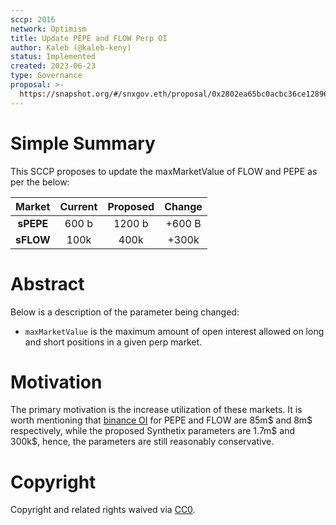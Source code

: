 ```yaml
---
sccp: 2016
network: Optimism
title: Update PEPE and FLOW Perp OI
author: Kaleb (@kaleb-keny)
status: Implemented
created: 2023-06-23
type: Governance
proposal: >-
  https://snapshot.org/#/snxgov.eth/proposal/0x2802ea65bc0acbc36ce128961031a8fc49bba779724e5857e9d0cc7d6b7e3bd3
---
```


# Simple Summary

This SCCP proposes to update the maxMarketValue of FLOW and PEPE as per the below:

| **Market** 	| **Current** 	| **Proposed** 	| **Change** 	|
|:------------:	|:-----------:	|:------------:	|:----------:	|
|   **sPEPE**  	|    600 b    	|    1200 b    	|   +600 B   	|
|   **sFLOW**  	|     100k    	|     400k     	|    +300k   	|

# Abstract

Below is a description of the parameter being changed:
- `maxMarketValue` is the maximum amount of open interest allowed on long and short positions in a given perp market.

# Motivation

The primary motivation is the increase utilization of these markets. It is worth mentioning that [binance OI](https://www.binance.com/en/futures/funding-history/perpetual/trading-data) for PEPE and FLOW are 85m$ and 8m$ respectively, while the proposed Synthetix parameters are 1.7m$ and 300k$, hence, the parameters are still reasonably conservative.

# Copyright

Copyright and related rights waived via [CC0](https://creativecommons.org/publicdomain/zero/1.0/).
